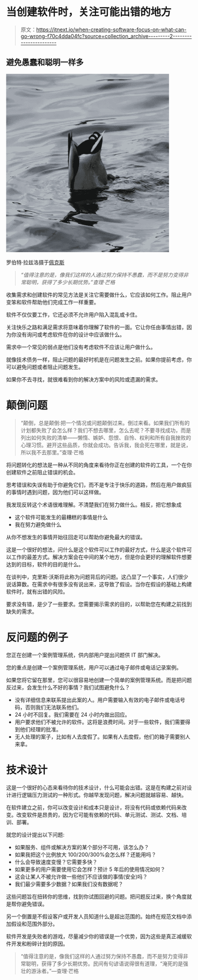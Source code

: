 # 当创建软件时，关注可能出错的地方

> 原文：<https://itnext.io/when-creating-software-focus-on-what-can-go-wrong-f70c4dda04fc?source=collection_archive---------2----------------------->

## 避免愚蠢和聪明一样多

![](img/b6ec119be75576e08a34b4a1034c297c.png)

罗伯特·拉兹洛摄于[佩克斯](https://www.pexels.com/photo/bird-water-animal-lake-7025851/?utm_content=attributionCopyText&utm_medium=referral&utm_source=pexels)

> *“值得注意的是，像我们这样的人通过努力保持不愚蠢，而不是努力变得非常聪明，获得了多少长期优势。”查理·芒格*

收集需求和创建软件的常见方法是关注它需要做什么，它应该如何工作。阻止用户变笨和软件帮助他们完成工作一样重要。

软件不仅仅要工作，它还必须不允许用户陷入混乱或卡住。

关注快乐之路和满足需求将意味着你理解了软件的一面。它让你任由事情出错，因为你没有询问或考虑软件在你的设计中应该做什么。

需求中一个常见的弱点是他们没有考虑软件不应该让用户做什么。

就像技术债务一样，阻止问题的最好时机是在问题发生之前。如果你提前考虑，你可以避免问题或者阻止问题发生。

如果你不去寻找，就很难看到你的解决方案中的风险或遗漏的需求。

# 颠倒问题

> “颠倒，总是颠倒:把一个情况或问题颠倒过来。倒过来看。如果我们所有的计划都失败了会怎么样？我们不想去哪里，怎么去呢？不要寻找成功，而是列出如何失败的清单——懒惰、嫉妒、怨恨、自怜、权利和所有自我挫败的心理习惯。避开这些品质，你就会成功。告诉我，我会死在哪里，就是说，所以我不去那里。”查理·芒格

将问题转化的想法是一种从不同的角度来看待你正在创建的软件的工具，一个在你创建软件之前阻止错误的机会。

思考错误和失误有助于你避免它们，而不是专注于快乐的道路，然后在用户做疯狂的事情时遇到问题，因为他们可以这样做。

我发现反转这个术语很难理解。不清楚我们在努力做什么。相反，把它想象成

*   这个软件可能发生的最糟糕的事情是什么
*   我在努力避免做什么

从你不想发生的事情开始往回走可以帮助你避免最大的错误。

这是一个很好的想法，问什么是这个软件可以工作的最好方式，什么是这个软件可以工作的最差方式。解决方案会在中间的某个地方，但是你会更好的理解软件想要达到的目标，软件的目的是什么。

在谈判中，克里斯·沃斯将此称为问题背后的问题。这凸显了一个事实，人们很少说话算数。在需求中有很多没有说出来，这导致了假设。当你在假设的基础上构建软件时，就有出错的风险。

要求没有错，是少了一些要求。您需要揭示需求的目的，以帮助您在构建之前找到缺失的需求。

# 反问题的例子

您正在创建一个案例管理系统，供内部用户提出问题供 IT 部门解决。

您的重点是创建一个案例管理系统，用户可以通过电子邮件或电话记录案例。

如果您将它留在那里，您可以很容易地创建一个简单的案例管理系统。而是把问题反过来，会发生什么不好的事情？我们试图避免什么？

*   没有详细信息来联系提出此案的人。用户需要输入有效的电子邮件或电话号码，否则我们无法联系他们。
*   24 小时不回复。我们需要在 24 小时内做出回应。
*   用户要求他们不被允许的软件。这将是浪费时间。对于一些软件，我们需要得到他们经理的批准。
*   无人处理的案子，比如有人去度假了。如果有人去度假，他们的箱子需要别人来拿。

# **技术设计**

这是一个很好的心态来看待你的技术设计，什么可能会出错。这是在构建之前对设计进行逻辑压力测试的一种形式。你越早发现问题，解决问题就越容易、越快。

在软件建立之前，你可以改变设计和成本只是设计，将没有代码或依赖代码来改变。改变软件是昂贵的，因为它可能有依赖的代码、单元测试、测试、文档、培训、部署。

就您的设计提出以下问题:

*   如果服务、组件或解决方案的某个部分不可用，该怎么办？
*   如果我把这个比例放大 100/200/300%会怎么样？还能用吗？
*   什么会导致速度变慢？它需要多快？
*   如果更多的用户需要使用它会怎样？预计 5 年后的使用情况如何？
*   这会让某人不被允许做一些他们不应该做的事情(安全)吗？
*   我们最少需要多少数据？如果我们没有数据呢？

这些问题旨在扭转你的思维，找到你试图回避的问题。把问题反过来，换个角度就是帮你避免错误。

另一个倒置是不假设客户或开发人员知道什么是超出范围的。始终在规范文档中添加假设和范围外部分。

软件开发是失败者的游戏，尽量减少你的错误是一个优势，因为这些是真正减缓软件开发和粉碎计划的原因。

> “值得注意的是，像我们这样的人通过努力保持不愚蠢，而不是努力变得非常聪明，获得了多少长期优势。民间有句谚语说得很有道理，“淹死的是强壮的游泳者。”—查理·芒格